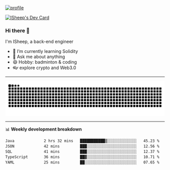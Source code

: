 [![profile](https://user-images.githubusercontent.com/54968314/208005045-e4b42f3b-833d-4242-bfcc-e764865553a2.svg)](https://www.calligrapher.ai/)

<a href="https://app.daily.dev/linziyang1106"><img src="https://api.daily.dev/devcards/v2/i4Spwx5Skx5FpTqWcwoit.png?r=kgx&type=wide" width="652" alt="ISheep's Dev Card"/></a>

### Hi there 🐏

I'm ISheep, a back-end engineer

- 🔭 I’m currently learning Solidity
- 💬 Ask me about anything
- 😄 Hobby: badminton & coding
- 👓 explore crypto and Web3.0

-------

![](https://raw.githubusercontent.com/ISheepp/ISheepp/output/github-contribution-grid-snake.svg)

-------

📊 **Weekly development breakdown**
<!--START_SECTION:waka-->

```txt
Java             2 hrs 32 mins   ███████████▒░░░░░░░░░░░░░   45.23 %
JSON             42 mins         ███░░░░░░░░░░░░░░░░░░░░░░   12.56 %
SQL              41 mins         ███░░░░░░░░░░░░░░░░░░░░░░   12.37 %
TypeScript       36 mins         ██▓░░░░░░░░░░░░░░░░░░░░░░   10.71 %
YAML             25 mins         ██░░░░░░░░░░░░░░░░░░░░░░░   07.65 %
```

<!--END_SECTION:waka-->
